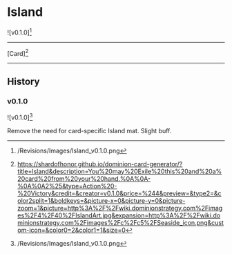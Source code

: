 # Island

![v0.1.0][^v0.1.0]

---

[Card][^Card]

---

## History

### v0.1.0

![v0.1.0][^v0.1.0]

Remove the need for card-specific Island mat. Slight buff.

[^v0.1.0]: /Revisions/Images/Island_v0.1.0.png
[^Card]: https://shardofhonor.github.io/dominion-card-generator/?title=Island&description=You%20may%20Exile%20this%20and%20a%20card%20from%20your%20hand.%0A%0A-%0A%0A2%25&type=Action%20-%20Victory&credit=&creator=v0.1.0&price=%244&preview=&type2=&color2split=1&boldkeys=&picture-x=0&picture-y=0&picture-zoom=1&picture=http%3A%2F%2Fwiki.dominionstrategy.com%2Fimages%2F4%2F40%2FIslandArt.jpg&expansion=http%3A%2F%2Fwiki.dominionstrategy.com%2Fimages%2Fc%2Fc5%2FSeaside_icon.png&custom-icon=&color0=2&color1=1&size=0
